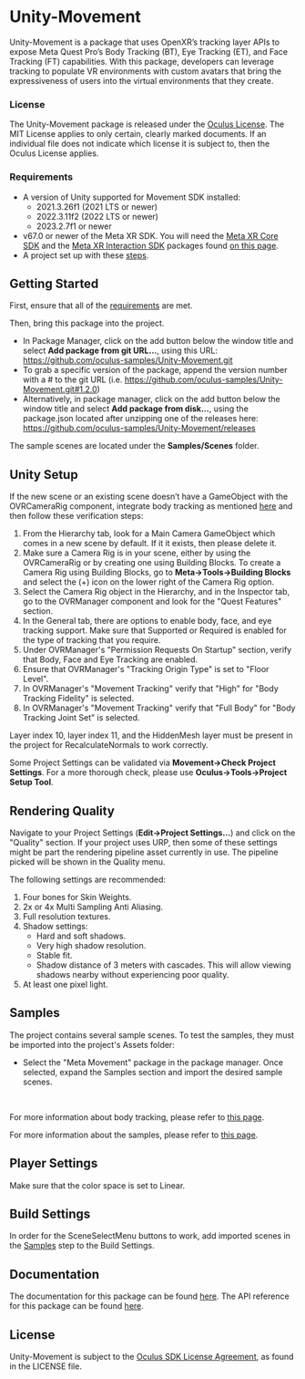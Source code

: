 # Unity-Movement
Unity-Movement is a package that uses OpenXR’s tracking layer APIs to expose Meta Quest Pro’s Body Tracking (BT), Eye Tracking (ET), and Face Tracking (FT) capabilities. With this package, developers can leverage tracking to populate VR environments with custom avatars that bring the expressiveness of users into the virtual environments that they create.

### License
The Unity-Movement package is released under the [Oculus License](https://github.com/oculus-samples/Unity-Movement/blob/main/LICENSE.md). The MIT License applies to only certain, clearly marked documents. If an individual file does not indicate which license it is subject to, then the Oculus License applies.

### Requirements
- A version of Unity supported for Movement SDK installed:
  - 2021.3.26f1 (2021 LTS or newer)
  - 2022.3.11f2 (2022 LTS or newer)
  - 2023.2.7f1 or newer
- v67.0 or newer of the Meta XR SDK. You will need the [Meta XR Core SDK](https://assetstore.unity.com/packages/tools/integration/meta-xr-core-sdk-269169) and the [Meta XR Interaction SDK](https://assetstore.unity.com/packages/tools/integration/meta-xr-interaction-sdk-265014) packages found [on this page](https://assetstore.unity.com/publishers/25353).
- A project set up with these [steps](https://developer.oculus.com/documentation/unity/move-overview/#unity-project-setup).

## Getting Started
First, ensure that all of the [requirements](#requirements) are met.

Then, bring this package into the project.
- In Package Manager, click on the add button below the window title and select **Add package from git URL…**, using this URL: https://github.com/oculus-samples/Unity-Movement.git
- To grab a specific version of the package, append the version number with a # to the git URL (i.e. https://github.com/oculus-samples/Unity-Movement.git#1.2.0)
- Alternatively, in package manager, click on the add button below the window title and select **Add package from disk...**, using the package.json located after unzipping one of the releases here: https://github.com/oculus-samples/Unity-Movement/releases

The sample scenes are located under the **Samples/Scenes** folder.

## Unity Setup

If the new scene or an existing scene doesn’t have a GameObject with the OVRCameraRig component, integrate body tracking as mentioned [here](https://developer.oculus.com/documentation/unity/move-body-tracking/#integrate-body-tracking) and then follow these verification steps:
1. From the Hierarchy tab, look for a Main Camera GameObject which comes in a new scene by default. If it it exists, then please delete it.
2. Make sure a Camera Rig is in your scene, either by using the OVRCameraRig or by creating one using Building Blocks. To create a Camera Rig using Building Blocks, go to **Meta->Tools->Building Blocks** and select the (+) icon on the lower right of the Camera Rig option.
3. Select the Camera Rig object in the Hierarchy, and in the Inspector tab, go to the OVRManager component and look for the "Quest Features" section.
4. In the General tab, there are options to enable body, face, and eye tracking support. Make sure that Supported or Required is enabled for the type of tracking that you require.
5. Under OVRManager's "Permission Requests On Startup" section, verify that Body, Face and Eye Tracking are enabled.
6. Ensure that OVRManager's "Tracking Origin Type" is set to "Floor Level".
7. In OVRManager's "Movement Tracking" verify that "High" for "Body Tracking Fidelity" is selected.
8. In OVRManager's "Movement Tracking" verify that "Full Body" for "Body Tracking Joint Set" is selected.

Layer index 10, layer index 11, and the HiddenMesh layer must be present in the project for RecalculateNormals to work correctly.

Some Project Settings can be validated via **Movement->Check Project Settings**. For a more thorough check, please use **Oculus->Tools->Project Setup Tool**.

## Rendering Quality
Navigate to your Project Settings (**Edit->Project Settings...**) and click on
the "Quality" section. If your project uses URP,
then some of these settings might be part the rendering pipeline asset currently
in use. The pipeline picked will be shown in the Quality menu.

The following settings are recommended:
1. Four bones for Skin Weights.
2. 2x or 4x Multi Sampling Anti Aliasing.
3. Full resolution textures.
4. Shadow settings:
    - Hard and soft shadows.
    - Very high shadow resolution.
    - Stable fit.
    - Shadow distance of 3 meters with cascades. This will allow viewing shadows
nearby without experiencing poor quality.
5. At least one pixel light.

## Samples

The project contains several sample scenes. To test the samples, they must be imported into the project's Assets folder:
- Select the "Meta Movement" package in the package manager. Once selected, expand the Samples section and import the desired sample scenes.
<br>


For more information about body tracking, please refer to [this page](https://developer.oculus.com/documentation/unity/move-body-tracking/).

For more information about the samples, please refer to [this page](https://developer.oculus.com/documentation/unity/move-samples/).

## Player Settings

Make sure that the color space is set to Linear.

## Build Settings

In order for the SceneSelectMenu buttons to work, add imported scenes in the [Samples](#samples) step to the Build Settings.

## Documentation
The documentation for this package can be found [here](https://developer.oculus.com/documentation/unity/move-overview/).
The API reference for this package can be found [here](https://oculus-samples.github.io/Unity-Movement/).

## License
Unity-Movement is subject to the [Oculus SDK License Agreement](https://developer.oculus.com/licenses/oculussdk/), as found in the LICENSE file.
